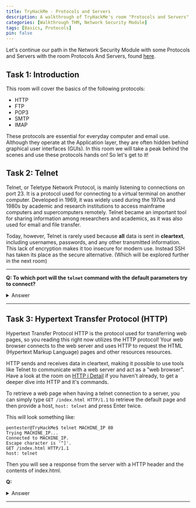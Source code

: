 ```yaml
---
title: TryHackMe - Protocols and Servers
description: A walkthrough of TryHackMe's room "Protocols and Servers".
categories: [Walkthrough THM, Network Security Module]
tags: [Basics, Protocols]
pin: false
---
```


Let's continue our path in the Network Security Module with some Protocols and Servers with the room Protocols And Servers, found [here](https://tryhackme.com/r/room/protocolsandservers).

## Task 1: Introduction
This room will cover the basics of the following protocols:
* HTTP
* FTP
* POP3
* SMTP
* IMAP

These protocols are essential for everyday computer and email use. Although they operate at the Application layer, they are often hidden behind graphical user interfaces (GUIs). In this room we will take a peak behind the scenes and use these protocols hands on! So let's get to it!

## Task 2: Telnet
Telnet, or Teletype Network Protocol, is mainly listening to connections on port 23. It is a protocol used for connecting to a virtual terminal on another computer. Developed in 1969, it was widely used during the 1970s and 1980s by academic and research institutions to access mainframe computers and supercomputers remotely. Telnet became an important tool for sharing information among researchers and academics, as it was also used for email and file transfer.

Today, however, Telnet is rarely used because **all** data is sent in **cleartext**, including usernames, passwords, and any other transmitted information. This lack of encryption makes it too insecure for modern use. Instead SSH has taken its place as the secure alternative. (Which will be explored further in the next room)

---

**Q: To which port will the `telnet` command with the default parameters try to connect?**
<details><summary>Answer</summary>
23
</details>

---

## Task 3: Hypertext Transfer Protocol (HTTP)
Hypertext Transfer Protocol HTTP is the protocol used for transferring web pages, so you reading this right now utilizes the HTTP protocol! Your web browser connects to the web server and uses HTTP to request the HTML (Hypertext Markup Language) pages and other resources resources. 

HTTP sends and receives data in cleartext, making it possible to use tools like Telnet to communicate with a web server and act as a "web browser". 
Have a look at the room on [HTTP i Detail](https://tryhackme.com/r/room/howwebsiteswork) if you haven't already, to get a deeper dive into HTTP and it's commands. 

To retrieve a web page when having a telnet connection to a server, you can simply type `GET /index.html HTTP/1.1` to retrieve the default page and then provide a host, `host: telnet` and press Enter twice.

This will look something like:
```terminal
pentester@TryHackMe$ telnet MACHINE_IP 80
Trying MACHINE_IP...
Connected to MACHINE_IP.
Escape character is '^]'.
GET /index.html HTTP/1.1
host: telnet

```

Then you will see a response from the server with a HTTP header and the contents of index.html.

**Q:**
<details><summary>Answer</summary>

</details>

---